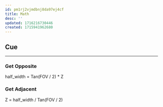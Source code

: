 ```yaml
---
id: pm1rj2vjmdbnj8da97ej4cf
title: Math
desc: ''
updated: 1716216730446
created: 1715941962680
---
```


## Cue

<hr>

### Get Opposite
half_width = Tan(FOV / 2) * Z
### Get Adjacent
Z = half_width / Tan(FOV / 2)

